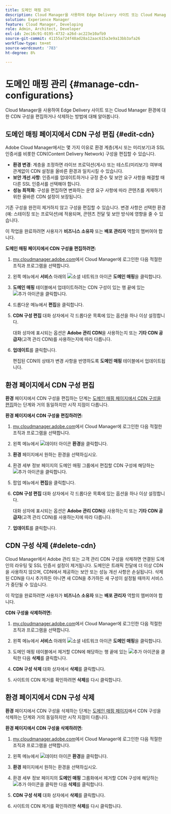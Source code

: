```yaml
---
title: 도메인 매핑 관리
description: Cloud Manager을 사용하여 Edge Delivery 사이트 또는 Cloud Manager 환경에 대한 CDN 구성을 편집 및 업데이트하거나 삭제하는 방법에 대해 알아봅니다.
solution: Experience Manager
feature: Cloud Manager, Developing
role: Admin, Architect, Developer
exl-id: 2ec16c91-0195-4732-a26d-ac223e10afb9
source-git-commit: 41155a724f48ad28a12aac615a3e9a13bb3afa26
workflow-type: tm+mt
source-wordcount: '783'
ht-degree: 8%

---
```


# 도메인 매핑 관리 {#manage-cdn-configurations}

Cloud Manager을 사용하여 Edge Delivery 사이트 또는 Cloud Manager 환경에 대한 CDN 구성을 편집하거나 삭제하는 방법에 대해 알아봅니다.

## 도메인 매핑 페이지에서 CDN 구성 편집 {#edit-cdn}

Adobe Cloud Manager에서는 몇 가지 이유로 환경 계층(게시 또는 미리보기)과 SSL 인증서를 비롯한 CDN(Content Delivery Network) 구성을 편집할 수 있습니다.

* **환경 변경**: 계층을 조정하면 라이브 프로덕션(게시) 또는 테스트(미리보기) 여부에 관계없이 CDN 설정을 올바른 환경과 일치시킬 수 있습니다.
* **보안 개선 사항**: 인증서를 업데이트하거나 규정 준수 및 보안 요구 사항을 해결할 때 다른 SSL 인증서를 선택해야 합니다.
* **성능 최적화**: 구성을 편집하면 변화하는 운영 요구 사항에 따라 콘텐츠를 게재하기 위한 올바른 CDN 설정이 보장됩니다.

기존 구성을 완전히 제거하지 않고 구성을 편집할 수 있습니다. 변경 사항은 선택한 환경(예: 스테이징 또는 프로덕션)에 적용되며, 콘텐츠 전달 및 보안 방식에 영향을 줄 수 있습니다.

이 작업을 완료하려면 사용자가 **비즈니스 소유자** 또는 **배포 관리자** 역할의 멤버여야 합니다.

**도메인 매핑 페이지에서 CDN 구성을 편집하려면:**

1. [my.cloudmanager.adobe.com](https://my.cloudmanager.adobe.com/)에서 Cloud Manager에 로그인한 다음 적절한 조직과 프로그램을 선택합니다.
1. 왼쪽 메뉴에서 **서비스** 아래의 ![소셜 네트워크 아이콘](https://spectrum.adobe.com/static/icons/workflow_18/Smock_SocialNetwork_18_N.svg) **도메인 매핑**&#x200B;을 클릭합니다.
1. **도메인 매핑** 테이블에서 업데이트하려는 CDN 구성이 있는 행 끝에 있는 ![추가 아이콘](https://spectrum.adobe.com/static/icons/workflow_18/Smock_More_18_N.svg)을 클릭합니다.

1. 드롭다운 메뉴에서 **편집**&#x200B;을 클릭합니다.

1. **CDN 구성 편집** 대화 상자에서 각 드롭다운 목록에 있는 옵션을 하나 이상 설정합니다.

   대화 상자에 표시되는 옵션은 **Adobe 관리 CDN**&#x200B;을 사용하는지 또는 **기타 CDN 공급자**(고객 관리 CDN)를 사용하는지에 따라 다릅니다.

1. **업데이트**&#x200B;를 클릭합니다.

   편집된 CDN의 상태가 변경 사항을 반영하도록 **도메인 매핑** 테이블에서 업데이트됩니다.


## 환경 페이지에서 CDN 구성 편집

**환경** 페이지에서 CDN 구성을 편집하는 단계는 [도메인 매핑 페이지에서 CDN 구성을 편집](#edit-cdn)하는 단계와 거의 동일하지만 시작 지점이 다릅니다.

**환경 페이지에서 CDN 구성을 편집하려면:**

1. [my.cloudmanager.adobe.com](https://my.cloudmanager.adobe.com/)에서 Cloud Manager에 로그인한 다음 적절한 조직과 프로그램을 선택합니다.

1. 왼쪽 메뉴에서 ![데이터 아이콘](https://spectrum.adobe.com/static/icons/workflow_18/Smock_Data_18_N.svg) **환경**&#x200B;을 클릭합니다.

1. **환경** 페이지에서 원하는 환경을 선택하십시오.

1. 환경 세부 정보 페이지의 도메인 매핑 그룹에서 편집할 CDN 구성에 해당하는 ![추가 아이콘](https://spectrum.adobe.com/static/icons/workflow_18/Smock_More_18_N.svg)을 클릭합니다.

1. 팝업 메뉴에서 **편집**&#x200B;을 클릭합니다.

1. **CDN 구성 편집** 대화 상자에서 각 드롭다운 목록에 있는 옵션을 하나 이상 설정합니다.

   대화 상자에 표시되는 옵션은 **Adobe 관리 CDN**&#x200B;을 사용하는지 또는 **기타 CDN 공급자**(고객 관리 CDN)를 사용하는지에 따라 다릅니다.

1. **업데이트**&#x200B;를 클릭합니다.

<!-- 
## Go live readiness: Configure DNS settings for a custom domain {#go-live-readiness} 

Before a custom domain can serve traffic in Adobe Cloud Manager, you must complete DNS configuration with your DNS provider. After deploying a domain mapping and clicking **Go live**, Cloud Manager displays a dialog box that guides you through the DNS record setup process. You have the option to go live by adding either a CNAME record type or an A record type representing Fastly's IPs, simplifying domain routing. This ability eliminates the restriction of relying solely on CNAME records for domain setup with Fastly.

MAYBE There is support for A record types to improve Go Live readiness for domains using CDN configurations in AEM Cloud Manager. MAYBE

See also [APEX record](/help/implementing/cloud-manager/custom-domain-names/add-custom-domain-name.md#adobe-managed-cert-cname-record#adobe-managed-cert-apex-record) and [CNAME record](/help/implementing/cloud-manager/custom-domain-names/add-custom-domain-name.md#adobe-managed-cert-cname-record).

**To configure Go live readiness:**

1. Log into Cloud Manager at [my.cloudmanager.adobe.com](https://my.cloudmanager.adobe.com/) and select the appropriate organization and program.

1. In the left side menu, under **Services**, click ![Social network icon](https://spectrum.adobe.com/static/icons/workflow_18/Smock_SocialNetwork_18_N.svg) **Domain Mappings**.

1. In the Domain Mappings table, click **Go live** near the end of a row that corresponds to a CDN whose Go Live readiness you want to configure. 

1. In the Go live readiness dialog box, do one of the following:

    | Configure  | Steps |
    | --- | --- |
    | A RECORD | Recommended for root domains like `example.com`<br><ol><li>Log in to your DNS service provider's portal.<li>Go to the DNS Records section.<li>Create an A record to point to all the listed IP addresses.<li>In the Go live readiness dialog box, click **OK**.<li>In the Domain Mappings table, under the **Status** column, click ![Refresh icon](https://spectrum.adobe.com/static/icons/workflow_18/Smock_Refresh_18_N.svg).<br>The status is updated to **Verified** when the resolution is complete.</li></ol> |
    | CNAME | Recommended for custom domains like `www.example.com`<br><ol><li>Log in to your DMS service provider's portal.<li>Go to the DNS Records section.<li>Map [cdn.adobeaemcloud.com](http://cdn.adobeaemcloud.com/) (CNAME record) in the DNS record of the DNS service provider (your custom domain). This mapping ensures that requests received at the custom domain are redirected to Adobe's CDN.<li>In the **Go live readiness** dialog box, click **OK** to save the record.<br>Wait for DNS propogation (may take several minutes to a few hours). When the **[!UICONTROL Status]** column in the Domamin Mappings table updates to **[!UICONTROL Verified]**, the custom domain is ready to use. You may need to click ![Refresh icon](https://spectrum.adobe.com/static/icons/workflow_18/Smock_Refresh_18_N.svg) to refresh the status.</li></ol> | 
    
-->

## CDN 구성 삭제 {#delete-cdn}

Cloud Manager에서 Adobe 관리 또는 고객 관리 CDN 구성을 삭제하면 연결된 도메인의 라우팅 및 SSL 인증서 설정이 제거됩니다. 도메인은 트래픽 전달에 더 이상 CDN을 사용하지 않으며, CDN에서 제공하는 보안 또는 성능 개선 사항은 손실됩니다. 삭제된 CDN을 다시 추가하든 아니면 새 CDN을 추가하든 새 구성이 설정될 때까지 서비스가 중단될 수 있습니다.

이 작업을 완료하려면 사용자가 **비즈니스 소유자** 또는 **배포 관리자** 역할의 멤버여야 합니다.

**CDN 구성을 삭제하려면:**

1. [my.cloudmanager.adobe.com](https://my.cloudmanager.adobe.com/)에서 Cloud Manager에 로그인한 다음 적절한 조직과 프로그램을 선택합니다.

1. 왼쪽 메뉴에서 **서비스** 아래의 ![소셜 네트워크 아이콘](https://spectrum.adobe.com/static/icons/workflow_18/Smock_SocialNetwork_18_N.svg) **도메인 매핑**&#x200B;을 클릭합니다.

1. 도메인 매핑 테이블에서 제거할 CDN에 해당하는 행 끝에 있는 ![추가 아이콘](https://spectrum.adobe.com/static/icons/workflow_18/Smock_More_18_N.svg)을 클릭한 다음 **삭제**&#x200B;를 클릭합니다.

1. **CDN 구성 삭제** 대화 상자에서 **삭제**&#x200B;를 클릭합니다.

1. 사이트의 CDN 제거를 확인하려면 **삭제**&#x200B;를 다시 클릭합니다.


## 환경 페이지에서 CDN 구성 삭제

**환경** 페이지에서 CDN 구성을 삭제하는 단계는 [도메인 매핑 페이지](#edit-cdn)에서 CDN 구성을 삭제하는 단계와 거의 동일하지만 시작 지점이 다릅니다.

**환경 페이지에서 CDN 구성을 삭제하려면:**

1. [my.cloudmanager.adobe.com](https://my.cloudmanager.adobe.com/)에서 Cloud Manager에 로그인한 다음 적절한 조직과 프로그램을 선택합니다.

1. 왼쪽 메뉴에서 ![데이터 아이콘](https://spectrum.adobe.com/static/icons/workflow_18/Smock_Data_18_N.svg) **환경**&#x200B;을 클릭합니다.

1. **환경** 페이지에서 원하는 환경을 선택하십시오.

1. 환경 세부 정보 페이지의 **도메인 매핑** 그룹화에서 제거할 CDN 구성에 해당하는 ![추가 아이콘](https://spectrum.adobe.com/static/icons/workflow_18/Smock_More_18_N.svg)을 클릭한 다음 **삭제**&#x200B;를 클릭합니다.

1. **CDN 구성 삭제** 대화 상자에서 **삭제**&#x200B;를 클릭합니다.

1. 사이트의 CDN 제거를 확인하려면 **삭제**&#x200B;를 다시 클릭합니다.
